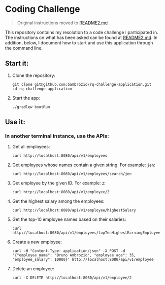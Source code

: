 # Coding Challenge
> Original instructions moved to [README2.md](./README2.md)

This repository contains my resolution to a code challenge I participated in. The instructions on what has been asked can be found at [README2.md](./README2.md). In addition, below, I document how to start and use this application through the command line.

## Start it:

1. Clone the repository:
    ```
    git clone git@github.com:bambrozio/rq-challenge-application.git
    cd rq-challenge-application
    ```
2. Start the app:
    ```
    ./gradlew bootRun
    ```

## Use it:
### In another terminal instance, use the APIs:

1. Get all employees:
    ```
    curl http://localhost:8080/api/v1/employees
    ```
2. Get employees whose names contain a given string. For example: `jen`:
    ```
    curl http://localhost:8080/api/v1/employees/search/jen
    ```
3. Get employee by the given ID. For example: `2`:
    ```
    curl http://localhost:8080/api/v1/employee/2
    ```
4. Get the highest salary among the employees:
    ```
    curl http://localhost:8080/api/v1/employee/highestSalary
    ```
5. Get the top-10 employee names based on their salaries:
    ```
    curl http://localhost:8080/api/v1/employees/topTenHighestEarningEmployeeNames
    ```
6. Create a new employee:
    ```
    curl -H "Content-Type: application/json" -X POST -d '{"employee_name": "Bruno Ambrozio", "employee_age": 35, "employee_salary": 10000}' http://localhost:8080/api/v1/employee
    ```
7. Delete an employee:
    ```
    curl -X DELETE http://localhost:8080/api/v1/employee/2
    ```
